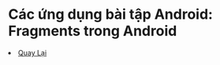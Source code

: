 <h1>Các ứng dụng bài tập Android: Fragments trong Android</h1>


<li><a href="https://github.com/DuongNhatMinh/AndroidStudio">Quay Lại</a></li>
